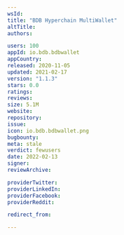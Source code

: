 ```yaml
---
wsId: 
title: "BDB Hyperchain MultiWallet"
altTitle: 
authors:

users: 100
appId: io.bdb.bdbwallet
appCountry: 
released: 2020-11-05
updated: 2021-02-17
version: "1.1.3"
stars: 0.0
ratings: 
reviews: 
size: 5.1M
website: 
repository: 
issue: 
icon: io.bdb.bdbwallet.png
bugbounty: 
meta: stale
verdict: fewusers
date: 2022-02-13
signer: 
reviewArchive:

providerTwitter: 
providerLinkedIn: 
providerFacebook: 
providerReddit: 

redirect_from:

---
```


